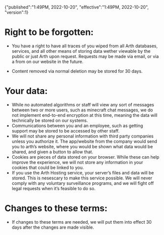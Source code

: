 {"published":"1:49PM, 2022-10-20", "effective":"1:49PM, 2022-10-20", "version":1}

# Right to be forgotten:

- You have a right to have all traces of you wiped from all Arth databases, services, and all other means of storing data wether viewable by the public or just Arth upon request. Requests may be made via email, or via a from on our website in the future. 

- Content removed via normal deletion may be stored for 30 days.

# Your data:

- While no automated algorithms or staff will view any sort of messages between two or more users, such as minecraft chat messages, we do not implement end-to-end encryption at this time, meaning the data will technically be stored on our systems.   
- Communications between you and an employee, such as getting support may be stored to be accessed by other staff.  
- We will not share any personal information with third party companies unless you authorize it. The app/website from the company would send you to arth’s website, where you would be shown what data would be shared, and given a button to allow that.  
- Cookies are pieces of data stored on your browser. While these can help improve the experience, we will not store any information in your cookies that could be linked to you.  
- If you use the Arth Hosting service, your server’s files and data will be stored. This is nesescary to make this service possible.
We will never comply with any voluntary surveillance programs, and we will fight off legal requests when it’s feasible to do so.  

# Changes to these terms:
- If changes to these terms are needed, we will put them into effect 30 days after the changes are made visible.
